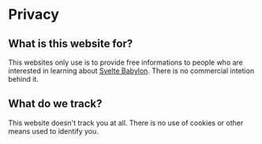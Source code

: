 # Privacy

## What is this website for?
This websites only use is to provide free informations to people who are interested in learning about [Svelte Babylon](https://github.com/Myrmod/svelte-babylon). There is no commercial intetion behind it.

## What do we track?
This website doesn't track you at all.
There is no use of cookies or other means used to identify you.
